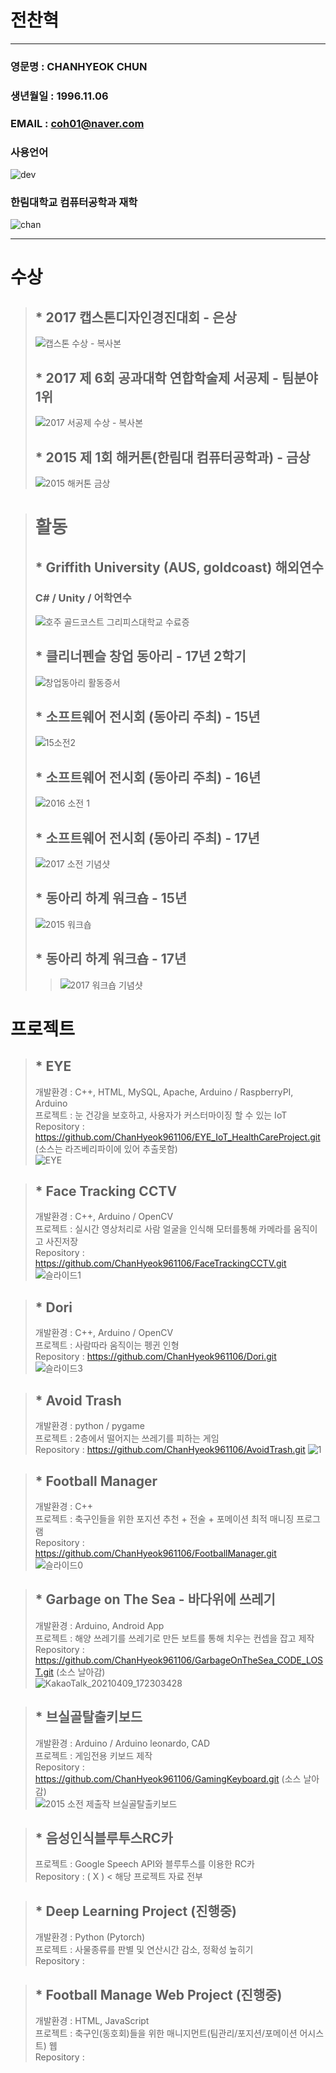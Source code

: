 # 전찬혁
---
### 영문명 : CHANHYEOK CHUN
### 생년월일 : 1996.11.06
### EMAIL : coh01@naver.com
### 사용언어
![dev](https://user-images.githubusercontent.com/34766471/117871082-f3a01700-b2d7-11eb-922b-6defebac1c7e.png)
### 한림대학교 컴퓨터공학과 재학
![chan](https://user-images.githubusercontent.com/34766471/117864170-77a1d100-b2cf-11eb-80e8-992682bd330a.png)

---

# 수상
> ## * 2017 캡스톤디자인경진대회 - 은상
> ![캡스톤 수상 - 복사본](https://user-images.githubusercontent.com/34766471/117866712-66a68f00-b2d2-11eb-9b3b-2030c08a26ef.jpg)
> ## * 2017 제 6회 공과대학 연합학술제 서공제 - 팀분야 1위
> ![2017 서공제 수상 - 복사본](https://user-images.githubusercontent.com/34766471/117866774-7a51f580-b2d2-11eb-9a4f-fabbe2ba7bad.jpg)
> ## * 2015 제 1회 해커톤(한림대 컴퓨터공학과) - 금상
> ![2015 해커톤 금상](https://user-images.githubusercontent.com/34766471/117866592-4a0a5700-b2d2-11eb-8192-615c387e0ccc.jpg)

> # 활동
> ## * Griffith University (AUS, goldcoast) 해외연수
> ### C# / Unity / 어학연수
> ![호주 골드코스트 그리피스대학교 수료증](https://user-images.githubusercontent.com/34766471/117866523-33640000-b2d2-11eb-91c0-db0ec3087981.jpg)
> ## * 클리너펜슬 창업 동아리 - 17년 2학기
> ![창업동아리 활동증서](https://user-images.githubusercontent.com/34766471/117874818-7034f480-b2dc-11eb-9855-4110365dc02f.jpg)
> ## * 소프트웨어 전시회 (동아리 주최) - 15년
> ![15소전2](https://user-images.githubusercontent.com/34766471/117867385-45926e00-b2d3-11eb-95a0-7b0fc3d803aa.jpg)
> ## * 소프트웨어 전시회 (동아리 주최) - 16년
> ![2016 소전 1](https://user-images.githubusercontent.com/34766471/117867309-27c50900-b2d3-11eb-9411-337ecc2d3fa5.jpg)
> ## * 소프트웨어 전시회 (동아리 주최) - 17년
> ![2017 소전 기념샷](https://user-images.githubusercontent.com/34766471/117867233-0ebc5800-b2d3-11eb-8865-6f1a6cb2e190.jpg)
> ## * 동아리 하계 워크숍 - 15년
> ![2015 워크숍](https://user-images.githubusercontent.com/34766471/117867064-d0bf3400-b2d2-11eb-9fba-8cbe9d0df789.jpg)
> ## * 동아리 하계 워크숍 - 17년
> > ![2017 워크숍 기념샷](https://user-images.githubusercontent.com/34766471/117867115-e6345e00-b2d2-11eb-9c93-f4cbed330c20.jpg)

# 프로젝트
> ## * EYE
> 개발환경 : C++, HTML, MySQL, Apache, Arduino / RaspberryPI, Arduino\
> 프로젝트 : 눈 건강을 보호하고, 사용자가 커스터마이징 할 수 있는 IoT\
> Repository : https://github.com/ChanHyeok961106/EYE_IoT_HealthCareProject.git 
> \(소스는 라즈베리파이에 있어 추출못함)\
> ![EYE](https://user-images.githubusercontent.com/34766471/117873027-4ed30900-b2da-11eb-9a4c-e752baec5184.png)

> ## * Face Tracking CCTV
> 개발환경 : C++, Arduino / OpenCV\
> 프로젝트 : 실시간 영상처리로 사람 얼굴을 인식해 모터를통해 카메라를 움직이고 사진저장\
> Repository : https://github.com/ChanHyeok961106/FaceTrackingCCTV.git
> ![슬라이드1](https://user-images.githubusercontent.com/34766471/117873152-6f02c800-b2da-11eb-9749-8e0fc44d6c24.JPG)

 
> ## * Dori
> 개발환경 : C++, Arduino / OpenCV\
> 프로젝트 : 사람따라 움직이는 펭귄 인형\
> Repository : https://github.com/ChanHyeok961106/Dori.git
> ![슬라이드3](https://user-images.githubusercontent.com/34766471/117873218-82159800-b2da-11eb-8019-56a82deca197.JPG)

> ## * Avoid Trash
> 개발환경 : python / pygame\
> 프로젝트 : 2층에서 떨어지는 쓰레기를 피하는 게임\
> Repository : https://github.com/ChanHyeok961106/AvoidTrash.git
> ![1](https://user-images.githubusercontent.com/34766471/117873485-c99c2400-b2da-11eb-876b-e3b7a0cb08c0.jpg)

> ## * Football Manager
> 개발환경 : C++\
> 프로젝트 : 축구인들을 위한 포지션 추천 + 전술 + 포메이션 최적 매니징 프로그램\
> Repository : https://github.com/ChanHyeok961106/FootballManager.git
> ![슬라이드0](https://user-images.githubusercontent.com/34766471/117873789-27307080-b2db-11eb-9a5a-efe885cecd2c.JPG)

> ## * Garbage on The Sea - 바다위에 쓰레기
> 개발환경 : Arduino, Android App\
> 프로젝트 : 해양 쓰레기를 쓰레기로 만든 보트를 통해 치우는 컨셉을 잡고 제작\
> Repository : https://github.com/ChanHyeok961106/GarbageOnTheSea_CODE_LOST.git (소스 날아감)\
> ![KakaoTalk_20210409_172303428](https://user-images.githubusercontent.com/34766471/117873928-50e99780-b2db-11eb-99af-c1ac397ef6c0.png)

> ## * 브실골탈출키보드
> 개발환경 : Arduino / Arduino leonardo, CAD\
> 프로젝트 : 게임전용 키보드 제작\
> Repository : https://github.com/ChanHyeok961106/GamingKeyboard.git (소스 날아감)\
> ![2015 소전 제출작 브실골탈출키보드](https://user-images.githubusercontent.com/34766471/117874130-960dc980-b2db-11eb-8413-3d0e82688947.png)

> ## * 음성인식블루투스RC카
> 프로젝트 : Google Speech API와 블루투스를 이용한 RC카\
> Repository : ( X ) < 해당 프로젝트 자료 전부 

> ## * Deep Learning Project (진행중)
> 개발환경 : Python (Pytorch)\
> 프로젝트 : 사물종류를 판별 및 연산시간 감소, 정확성 높히기\
> Repository : 

> ## * Football Manage Web Project (진행중)
> 개발환경 : HTML, JavaScript\
> 프로젝트 : 축구인(동호회)들을 위한 매니지먼트(팀관리/포지션/포메이션 어시스트) 웹\
> Repository :  


